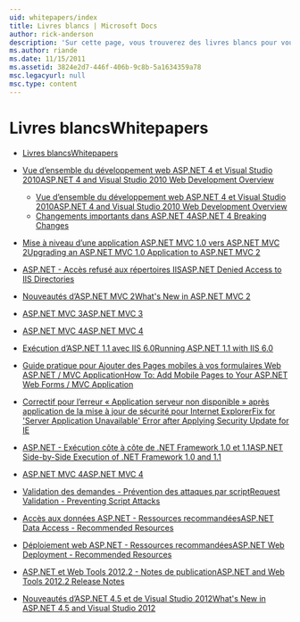 ```yaml
---
uid: whitepapers/index
title: Livres blancs | Microsoft Docs
author: rick-anderson
description: 'Sur cette page, vous trouverez des livres blancs pour vous aider à installer et configurer ASP.NET et pour vous aider à écrire des applications ASP.NET sécurisées, rapides et flexibles.'
ms.author: riande
ms.date: 11/15/2011
ms.assetid: 3824e2d7-446f-406b-9c8b-5a1634359a78
msc.legacyurl: null
msc.type: content
---
```

<a name="whitepapers"></a><span data-ttu-id="6978e-103">Livres blancs</span><span class="sxs-lookup"><span data-stu-id="6978e-103">Whitepapers</span></span>
====================
- [<span data-ttu-id="6978e-104">Livres blancs</span><span class="sxs-lookup"><span data-stu-id="6978e-104">Whitepapers</span></span>](overview.md)
- [<span data-ttu-id="6978e-105">Vue d’ensemble du développement web ASP.NET 4 et Visual Studio 2010</span><span class="sxs-lookup"><span data-stu-id="6978e-105">ASP.NET 4 and Visual Studio 2010 Web Development Overview</span></span>](aspnet4/index.md)

    - [<span data-ttu-id="6978e-106">Vue d’ensemble du développement web ASP.NET 4 et Visual Studio 2010</span><span class="sxs-lookup"><span data-stu-id="6978e-106">ASP.NET 4 and Visual Studio 2010 Web Development Overview</span></span>](aspnet4/overview.md)
    - [<span data-ttu-id="6978e-107">Changements importants dans ASP.NET 4</span><span class="sxs-lookup"><span data-stu-id="6978e-107">ASP.NET 4 Breaking Changes</span></span>](aspnet4/breaking-changes.md)
- [<span data-ttu-id="6978e-108">Mise à niveau d’une application ASP.NET MVC 1.0 vers ASP.NET MVC 2</span><span class="sxs-lookup"><span data-stu-id="6978e-108">Upgrading an ASP.NET MVC 1.0 Application to ASP.NET MVC 2</span></span>](aspnet-mvc2-upgrade-notes.md)
- [<span data-ttu-id="6978e-109">ASP.NET - Accès refusé aux répertoires IIS</span><span class="sxs-lookup"><span data-stu-id="6978e-109">ASP.NET Denied Access to IIS Directories</span></span>](denied-access-to-iis-directories.md)
- [<span data-ttu-id="6978e-110">Nouveautés d’ASP.NET MVC 2</span><span class="sxs-lookup"><span data-stu-id="6978e-110">What's New in ASP.NET MVC 2</span></span>](what-is-new-in-aspnet-mvc.md)
- [<span data-ttu-id="6978e-111">ASP.NET MVC 3</span><span class="sxs-lookup"><span data-stu-id="6978e-111">ASP.NET MVC 3</span></span>](mvc3-release-notes.md)
- [<span data-ttu-id="6978e-112">ASP.NET MVC 4</span><span class="sxs-lookup"><span data-stu-id="6978e-112">ASP.NET MVC 4</span></span>](mvc4-beta-release-notes.md)
- [<span data-ttu-id="6978e-113">Exécution d’ASP.NET 1.1 avec IIS 6.0</span><span class="sxs-lookup"><span data-stu-id="6978e-113">Running ASP.NET 1.1 with IIS 6.0</span></span>](aspnet-and-iis6.md)
- [<span data-ttu-id="6978e-114">Guide pratique pour Ajouter des Pages mobiles à vos formulaires Web ASP.NET / MVC Application</span><span class="sxs-lookup"><span data-stu-id="6978e-114">How To: Add Mobile Pages to Your ASP.NET Web Forms / MVC Application</span></span>](add-mobile-pages-to-your-aspnet-web-forms-mvc-application.md)
- [<span data-ttu-id="6978e-115">Correctif pour l’erreur « Application serveur non disponible » après application de la mise à jour de sécurité pour Internet Explorer</span><span class="sxs-lookup"><span data-stu-id="6978e-115">Fix for 'Server Application Unavailable' Error after Applying Security Update for IE</span></span>](ms03-32-issue.md)
- [<span data-ttu-id="6978e-116">ASP.NET - Exécution côte à côte de .NET Framework 1.0 et 1.1</span><span class="sxs-lookup"><span data-stu-id="6978e-116">ASP.NET Side-by-Side Execution of .NET Framework 1.0 and 1.1</span></span>](side-by-side-with-10.md)
- [<span data-ttu-id="6978e-117">ASP.NET MVC 4</span><span class="sxs-lookup"><span data-stu-id="6978e-117">ASP.NET MVC 4</span></span>](mvc4-release-notes.md)
- [<span data-ttu-id="6978e-118">Validation des demandes - Prévention des attaques par script</span><span class="sxs-lookup"><span data-stu-id="6978e-118">Request Validation - Preventing Script Attacks</span></span>](request-validation.md)
- [<span data-ttu-id="6978e-119">Accès aux données ASP.NET - Ressources recommandées</span><span class="sxs-lookup"><span data-stu-id="6978e-119">ASP.NET Data Access - Recommended Resources</span></span>](aspnet-data-access-content-map.md)
- [<span data-ttu-id="6978e-120">Déploiement web ASP.NET - Ressources recommandées</span><span class="sxs-lookup"><span data-stu-id="6978e-120">ASP.NET Web Deployment - Recommended Resources</span></span>](aspnet-web-deployment-content-map.md)
- [<span data-ttu-id="6978e-121">ASP.NET et Web Tools 2012.2 - Notes de publication</span><span class="sxs-lookup"><span data-stu-id="6978e-121">ASP.NET and Web Tools 2012.2 Release Notes</span></span>](aspnet-and-web-tools-20122-release-notes.md)
- [<span data-ttu-id="6978e-122">Nouveautés d’ASP.NET 4.5 et de Visual Studio 2012</span><span class="sxs-lookup"><span data-stu-id="6978e-122">What's New in ASP.NET 4.5 and Visual Studio 2012</span></span>](whats-new-in-aspnet-45-and-visual-studio-2012.md)
